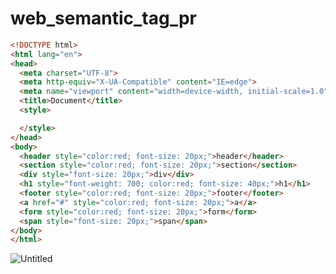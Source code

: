 # web_semantic_tag_pr

```html
<!DOCTYPE html>
<html lang="en">
<head>
  <meta charset="UTF-8">
  <meta http-equiv="X-UA-Compatible" content="IE=edge">
  <meta name="viewport" content="width=device-width, initial-scale=1.0">
  <title>Document</title>
  <style>

  </style>
</head>
<body>
  <header style="color:red; font-size: 20px;">header</header>
  <section style="color:red; font-size: 20px;">section</section>
  <div style="font-size: 20px;">div</div>
  <h1 style="font-weight: 700; color:red; font-size: 40px;">h1</h1>
  <footer style="color:red; font-size: 20px;">footer</footer>
  <a href="#" style="color:red; font-size: 20px;">a</a>
  <form style="color:red; font-size: 20px;">form</form>
  <span style="font-size: 20px;">span</span>
</body>
</html>
```

![Untitled](https://s3.us-west-2.amazonaws.com/secure.notion-static.com/c21d96db-a926-41c8-8cf3-a69313508f62/Untitled.png?X-Amz-Algorithm=AWS4-HMAC-SHA256&X-Amz-Content-Sha256=UNSIGNED-PAYLOAD&X-Amz-Credential=AKIAT73L2G45EIPT3X45%2F20230327%2Fus-west-2%2Fs3%2Faws4_request&X-Amz-Date=20230327T022542Z&X-Amz-Expires=86400&X-Amz-Signature=7e1fdcd302ddd633b0c05b3785471827007c1bc0ceafe2f2d2e92b20613bf949&X-Amz-SignedHeaders=host&response-content-disposition=filename%3D%22Untitled.png%22&x-id=GetObject)
